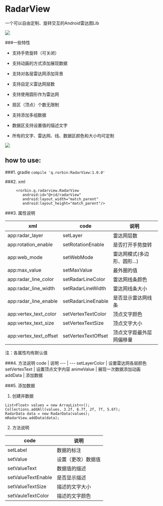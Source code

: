 # RadarView
一个可以自由定制、旋转交互的Android雷达图Lib

![](https://github.com/qstumn/RadarView/blob/master/logo.png?raw=true)

###一些特性
* 支持手势旋转（可关闭）

* 支持动画的方式添加展现数据

* 支持对各层雷达网添加背景

* 支持自定义雷达网层数

* 支持使用圆形作为雷达网

* 扇区（顶点）个数无限制

* 支持添加多组数据

* 数据区支持设置值的描述文字

* 所有的文字、雷达网、线、数据区颜色和大小均可定制

![](https://github.com/qstumn/RadarView/blob/master/demo.gif?raw=true)


## how to use:
###1. gradle
     `compile 'q.rorbin:RadarView:1.0.0'`

###2. xml
```
     <rorbin.q.radarview.RadarView
        android:id="@+id/radarView"
        android:layout_width="match_parent"
        android:layout_height="match_parent"/>
```    

###3. 属性说明

xml | code | 说明
---|---|---
app:radar_layer | setLayer | 雷达网层数
app:rotation_enable | setRotationEnable | 是否打开手势旋转
app:web_mode | setWebMode | 雷达网模式(多边形、圆形...)
app:max_value | setMaxValue | 最外圈的值
app:radar_line_color | setRadarLineColor | 雷达网线条颜色
app:radar_line_width | setRadarLineWidth | 雷达网线条大小
app:radar_line_enable | setRadarLineEnable | 是否显示雷达网线条
app:vertex_text_color | setVertexTextColor | 顶点文字颜色
app:vertex_text_size | setVertexTextSize | 顶点文字大小
app:vertex_text_offset | setVertexTextOffset | 顶点文字距最外层网偏移量
注：各属性均有默认值

###4. 方法说明
  code | 说明
  --- | ---
setLayerColor | 设置雷达网各层颜色
setVertexText | 设置顶点文字内容
 animeValue | 展现一次数据添加动画
 addData | 添加数据
 
###5. 添加数据
 1. 创建并数据
 ```
List<Float> values = new ArrayList<>();
Collections.addAll(values, 3.2f, 6.7f, 2f, 7f, 5.6f);
RadarData data = new RadarData(values);
mRadarView.addData(data);
``` 

 2. 方法说明
 
  code | 说明
  --- | ---
  setLabel | 数据的标注
  setValue | 设置（更改）数据值
  setValueText | 数据值的描述
  setValueTextEnable | 是否显示描述
  setValueTextSize | 描述的文字大小
  setVauleTextColor | 描述的文字颜色
       
